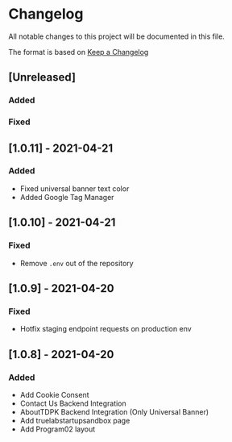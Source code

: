 # Changelog

All notable changes to this project will be documented in this file.

The format is based on [Keep a Changelog](https://keepachangelog.com/en/1.0.0/)

## [Unreleased]

### Added

### Fixed

## [1.0.11] - 2021-04-21

### Added

- Fixed universal banner text color
- Added Google Tag Manager

## [1.0.10] - 2021-04-21

### Fixed

- Remove `.env` out of the repository

## [1.0.9] - 2021-04-20

### Fixed

- Hotfix staging endpoint requests on production env

## [1.0.8] - 2021-04-20

### Added

- Add Cookie Consent
- Contact Us Backend Integration
- AboutTDPK Backend Integration (Only Universal Banner)
- Add truelabstartupsandbox page
- Add Program02 layout
